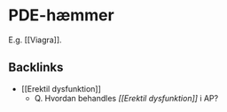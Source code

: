 # PDE-hæmmer
E.g. [[Viagra]].

## Backlinks
* [[Erektil dysfunktion]]
	* Q. Hvordan behandles *[[Erektil dysfunktion]]* i AP? 

<!-- #anki/deck/Medicine #anki/tag/med/Pharmacology -->

<!-- {BearID:F775888D-25CB-492B-989D-D37FD730242C-53319-0000684E28503FCD} -->
